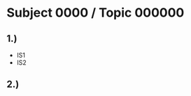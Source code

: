 <!--
% This file is part of the Open Source project 'proTiroComputatri'
% (c) 2025 Karsten Reincke (https://github.com/kreincke/proTiroComputatri)
% It is distributed under the terms of the creative commons license
% CC-BY-4.0 (= https://creativecommons.org/licenses/by/4.0/)
-->
<!-- LTeX:Language=de-DE -->

# Subject 0000 / Topic 000000 

## 1.)

* IS1
* IS2

## 2.) 

